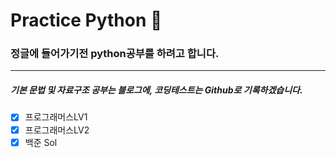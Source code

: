 # Practice Python 🐤

### 정글에 들어가기전 python공부를 하려고 합니다.
---
##### 기본 문법 및 자료구조 공부는 블로그에, 코딩테스트는 Github로 기록하겠습니다.

- [x] 프로그래머스LV1
- [x] 프로그래머스LV2
- [x] 백준 Sol

